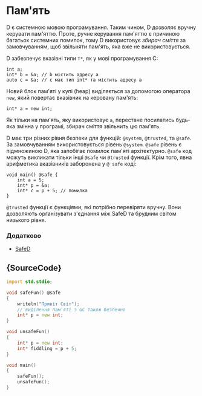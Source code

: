 # Пам'ять

D є системною мовою програмування. Таким чином, D дозволяє вручну
керувати пам'яттю. Проте, ручне керування пам'яттю є причиною багатьох
системних помилок, тому D використовує *збирач сміття* за замовчуванням,
щоб звільняти пам'ять, яка вже не використовується.

D забезпечує вказівні типи `T*`, як у мові програмування C:

    int a;
    int* b = &a; // b містить адресу a
    auto c = &a; // c має тип int* та містить адресу a

Новий блок пам'яті у купі (heap) виділяється за допомогою оператора
`new`, який повертає вказівник на керовану пам'ять:

    int* a = new int;

Як тільки на пам'ять, яку використовує `a`, перестане посилатись
будь-яка змінна у програмі, збирач сміття звільнить цю пам'ять.

D має три різних рівня безпеки для функцій: `@system`, `@trusted`, та
`@safe`. За замовчуванням використовується рівень `@system`. `@safe`
рівень є підмножиною D, яка запобігає помилок пам'яті архітектурно.
`@safe` код можуть викликати тільки інші `@safe` чи `@trusted` функції.
Крім того, явна арифметика вказівників заборонена у `@ safe` коді:

    void main() @safe {
        int a = 5;
        int* p = &a;
        int* c = p + 5; // помилка
    }

`@trusted` функції є функціями, які потрібно перевіряти вручну. Вони
дозволяють організувати з'єднання між SafeD та брудним світом низького
рівня.

### Додатково

* [SafeD](https://dlang.org/safed.html)

## {SourceCode}

```d
import std.stdio;

void safeFun() @safe
{
    writeln("Привіт Світ");
    // виділення пам'яті з GC також безпечно
    int* p = new int;
}

void unsafeFun()
{
    int* p = new int;
    int* fiddling = p + 5;
}

void main()
{
    safeFun();
    unsafeFun();
}
```
